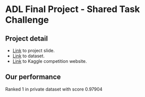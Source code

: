 # ADL Final Project - Shared Task Challenge

## Project detail

* [Link](https://docs.google.com/presentation/d/1KYhOBy_xWjDR3iMWeB0GMMoVvRm-w0ygURxE5qnlPpc/edit#slide=id.p) to project slide.
* [Link](https://drive.google.com/file/d/13vOp9SWnpVd-wlx3arKLBeBb_tCF7h8P/view?usp=sharing) to dataset.
* [Link](https://www.kaggle.com/c/adl-final-project-shared-task-108-spring/leaderboard) to Kaggle competition website.

## Our performance

Ranked 1 in private dataset with score 0.97904
